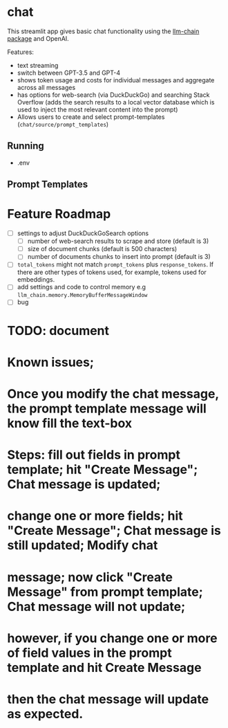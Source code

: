 # chat

This streamlit app gives basic chat functionality using the [llm-chain package](https://github.com/shane-kercheval/llm-chain) and OpenAI.

Features:

- text streaming
- switch between GPT-3.5 and GPT-4
- shows token usage and costs for individual messages and aggregate across all messages
- has options for web-search (via DuckDuckGo) and searching Stack Overflow (adds the search results to a local vector database which is used to inject the most relevant content into the prompt)
- Allows users to create and select prompt-templates (`chat/source/prompt_templates`)

## Running

- .env


## Prompt Templates

# Feature Roadmap

- [ ] settings to adjust DuckDuckGoSearch options
    - [ ] number of web-search results to scrape and store (default is 3)
    - [ ] size of document chunks (default is 500 characters)
    - [ ] number of documents chunks to insert into prompt (default is 3)
- [ ] `total_tokens` might not match `prompt_tokens` plus `response_tokens`. If there are other types of tokens used, for example, tokens used for embeddings.
- [ ] add settings and code to control memory e.g `llm_chain.memory.MemoryBufferMessageWindow`
- [ ] bug
# TODO: document
# Known issues;
# Once you modify the chat message, the prompt template message will know fill the text-box
# Steps: fill out fields in prompt template; hit "Create Message"; Chat message is updated;
# change one or more fields; hit "Create Message"; Chat message is still updated; Modify chat
# message; now click "Create Message" from prompt template; Chat message will not update;
# however, if you change one or more of field values in the prompt template and hit Create Message
# then the chat message will update as expected.
